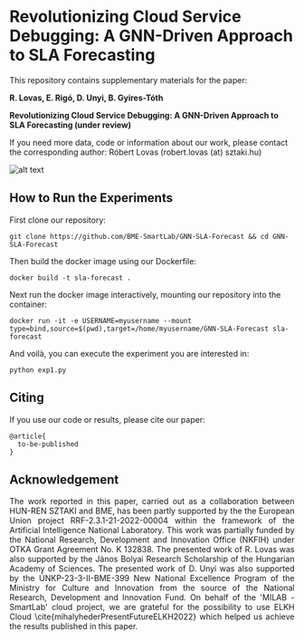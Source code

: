 # Revolutionizing Cloud Service Debugging: A GNN-Driven Approach to SLA Forecasting

This repository contains supplementary materials for the paper:

<b>
  R. Lovas, E. Rigó, D. Unyi, B. Gyires-Tóth
  
  Revolutionizing Cloud Service Debugging: A GNN-Driven Approach to SLA Forecasting (under review)
</b>

If you need more data, code or information about our work, please contact the corresponding author: Róbert Lovas (robert.lovas (at) sztaki.hu)

![alt text](https://github.com/BME-SmartLab/GNN-SLA-Forecast/blob/main/dataflow.png)

## How to Run the Experiments

First clone our repository:
```
git clone https://github.com/BME-SmartLab/GNN-SLA-Forecast && cd GNN-SLA-Forecast
```
Then build the docker image using our Dockerfile:
```
docker build -t sla-forecast .
```
Next run the docker image interactively, mounting our repository into the container:
```
docker run -it -e USERNAME=myusername --mount type=bind,source=$(pwd),target=/home/myusername/GNN-SLA-Forecast sla-forecast
```
And voilà, you can execute the experiment you are interested in:
```
python exp1.py
```

## Citing

If you use our code or results, please cite our paper: 

```
@article{
  to-be-published
}

```

## Acknowledgement

<p align="justify">
  The work reported in this paper, carried out as a collaboration between HUN-REN SZTAKI and BME, has been partly supported by the the European Union project RRF-2.3.1-21-2022-00004 within the framework of the Artificial Intelligence National Laboratory.
  This work was partially funded by the National Research, Development and Innovation Office (NKFIH) under OTKA Grant Agreement No. K 132838.
  The presented work of R. Lovas was also supported by the János Bolyai Research Scholarship of the Hungarian Academy of Sciences.
  The presented work of D. Unyi was also supported by the ÚNKP-23-3-II-BME-399 New National Excellence Program of the Ministry for Culture and Innovation from the source of the National Research, Development and Innovation Fund.
  On behalf of the 'MILAB - SmartLab' cloud project, we are grateful for the possibility to use ELKH Cloud \cite{mihalyhederPresentFutureELKH2022} which helped us achieve the results published in this paper.
</p>
